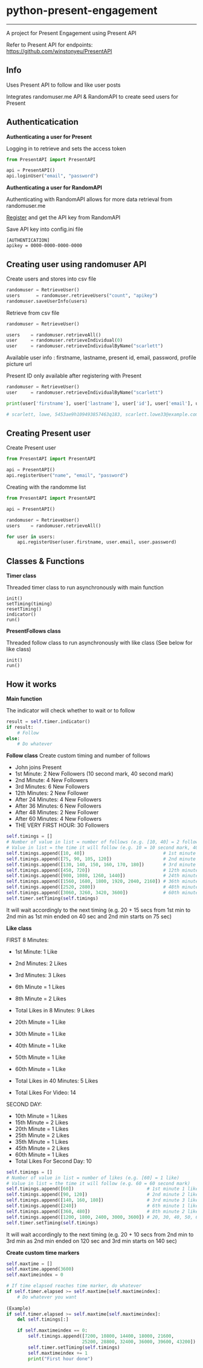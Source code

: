 # python-present-engagement
--------------------------
A project for Present Engagement using Present API

Refer to Present API for endpoints: https://github.com/winstonyeu/PresentAPI

**Info**
--------------------------
Uses Present API to follow and like user posts

Integrates randomuser.me API & RandomAPI to create seed users for Present 

**Authenticatication**
--------------------------
**Authenticating a user for Present**

Logging in to retrieve and sets the access token

```python
from PresentAPI import PresentAPI

api = PresentAPI()
api.loginUser("email", "password")
```
 
**Authenticating a user for RandomAPI**

Authenticating with RandomAPI allows for more data retrieval from randomuser.me

[Register](https://randomapi.com/) and get the API key from RandomAPI

Save API key into config.ini file

```
[AUTHENTICATION]
apikey = 0000-0000-0000-0000
```

**Creating user using randomuser API**
-------------------------------------
Create users and stores into csv file

```python
randomuser = RetrieveUser()
users      = randomuser.retrieveUsers("count", "apikey")
randomuser.saveUserInfo(users)
```

Retrieve from csv file

```python
randomuser = RetrieveUser()

users    = randomuser.retrieveAll()
user     = randomuser.retrieveIndividual(0)
user     = randomuser.retrieveIndividualByName("scarlett")
```

Available user info : firstname, lastname, present id, email, password, profile picture url

Present ID only available after registering with Present

```python
randomuser = RetrieveUser()
user     = randomuser.retrieveIndividualByName("scarlett")

print(user['firstname'], user['lastname'], user['id'], user['email'], user['password'], user['picture'])

# scarlett, lowe, 5453ae9h109493857463q183, scarlett.lowe33@example.com, monarch, http://api.randomuser.me/portraits/women/14.jpg
```

**Creating Present user**
-------------------------
Create Present user

```python
from PresentAPI import PresentAPI

api = PresentAPI()
api.registerUser("name", "email", "password")
```

Creating with the randomme list

```python
from PresentAPI import PresentAPI

api = PresentAPI()

randomuser = RetrieveUser()
users    = randomuser.retrieveAll()

for user in users:
	api.registerUser(user.firstname, user.email, user.password)
```

**Classes & Functions**
-------------
**Timer class**

Threaded timer class to run asynchronously with main function

```
init()
setTiming(timing)
resetTiming()
indicator()
run()
```

**PresentFollows class**

Threaded follow class to run asynchronously with like class (See below for like class)

```
init()
run()
```

**How it works**
----------------
**Main function**

The indicator will check whether to wait or to follow

```python
result = self.timer.indicator()
if result:
	# Follow
else:
	# Do whatever
```

**Follow class**
Create custom timing and number of follows

- John joins Present 
- 1st Minute: 2 New Followers (10 second mark, 40 second mark)
- 2nd Minute: 4 New Followers 
- 3rd Minutes: 6 New Followers 
- 12th Minutes: 2 New Follower
- After 24 Minutes: 4 New Followers
- After 36 Minutes: 6 New Followers
- After 48 Minutes: 2 New Follower
- After 60 Minutes: 4 New Followers
- THE VERY FIRST HOUR: 30 Followers

```python
self.timings = []
# Number of value in list = number of follows (e.g. [10, 40] = 2 follows)
# Value in list = the time it will follow (e.g. 10 = 10 second mark, 40 = 40 second mark)
self.timings.append([10, 40])                             # 1st minute 2 follows on 10 & 40 sec mark
self.timings.append([75, 90, 105, 120])                   # 2nd minute 4 follows on 75, 90, 105, 120 sec mark
self.timings.append([130, 140, 150, 160, 170, 180])       # 3rd minute
self.timings.append([450, 720])                           # 12th minute
self.timings.append([900, 1080, 1260, 1440])              # 24th minute
self.timings.append([1560, 1680, 1800, 1920, 2040, 2160]) # 36th minute
self.timings.append([2520, 2880])                         # 48th minute
self.timings.append([3060, 3260, 3420, 3600])             # 60th minute
self.timer.setTiming(self.timings)
```

It will wait accordingly to the next timing (e.g. 20 + 15 secs from 1st min to 2nd min as 1st min ended on 40 sec and 2nd min starts on 75 sec)

**Like class**

FIRST 8 Minutes:

- 1st Minute: 1 Like
- 2nd Minutes: 2 Likes
- 3rd Minutes: 3 Likes
- 6th Minute = 1 Likes
- 8th Minute =  2 Likes
- Total Likes in 8 Minutes: 9 Likes

- 20th Minute = 1 Like 
- 30th Minute = 1 Like 
- 40th Minute = 1 Like 
- 50th Minute = 1 Like 
- 60th Minute = 1 Like 
- Total Likes in 40 Minutes: 5 Likes

- Total Likes For Video: 14

SECOND DAY:

- 10th Minute = 1 Likes
- 15th Minute = 2 Likes
- 20th Minute = 1 Likes
- 25th Minute = 2 Likes
- 35th Minute = 1 Likes
- 45th Minute = 2 Likes
- 60th Minute = 1 Likes
- Total Likes For Second Day: 10

```python
self.timings = []
# Number of value in list = number of likes (e.g. [60] = 1 like)
# Value in list = the time it will follow (e.g. 60 = 60 second mark)
self.timings.append([60])							# 1st minute 1 like on 60 sec mark
self.timings.append([90, 120])						# 2nd minute 2 like on 90, 120 sec mark
self.timings.append([140, 160, 180])				# 3rd minute 3 like on 140, 160, 180 sec mark
self.timings.append([240])							# 6th minute 1 like on 240 sec mark
self.timings.append([360, 480])						# 8th minute 2 like on 360, 480 sec mark
self.timings.append([1200, 1800, 2400, 3000, 3600]) # 20, 30, 40, 50, 60th minute each 1 like
self.timer.setTiming(self.timings)
```

It will wait accordingly to the next timing (e.g. 20 + 10 secs from 2nd min to 3rd min as 2nd min ended on 120 sec and 3rd min starts on 140 sec)

**Create custom time markers**

```python
self.maxtime = []
self.maxtime.append(3600)
self.maxtimeindex = 0

# If time elapsed reaches time marker, do whatever
if self.timer.elapsed >= self.maxtime[self.maxtimeindex]:          
	# Do whatever you want    
	
(Example)
if self.timer.elapsed >= self.maxtime[self.maxtimeindex]:          
	del self.timings[:]

	if self.maxtimeindex == 0:    
		self.timings.append([7200, 10800, 14400, 18000, 21600, 
							25200, 28800, 32400, 36000, 39600, 43200])
		self.timer.setTiming(self.timings)
		self.maxtimeindex += 1
		print("First hour done")
``` 

